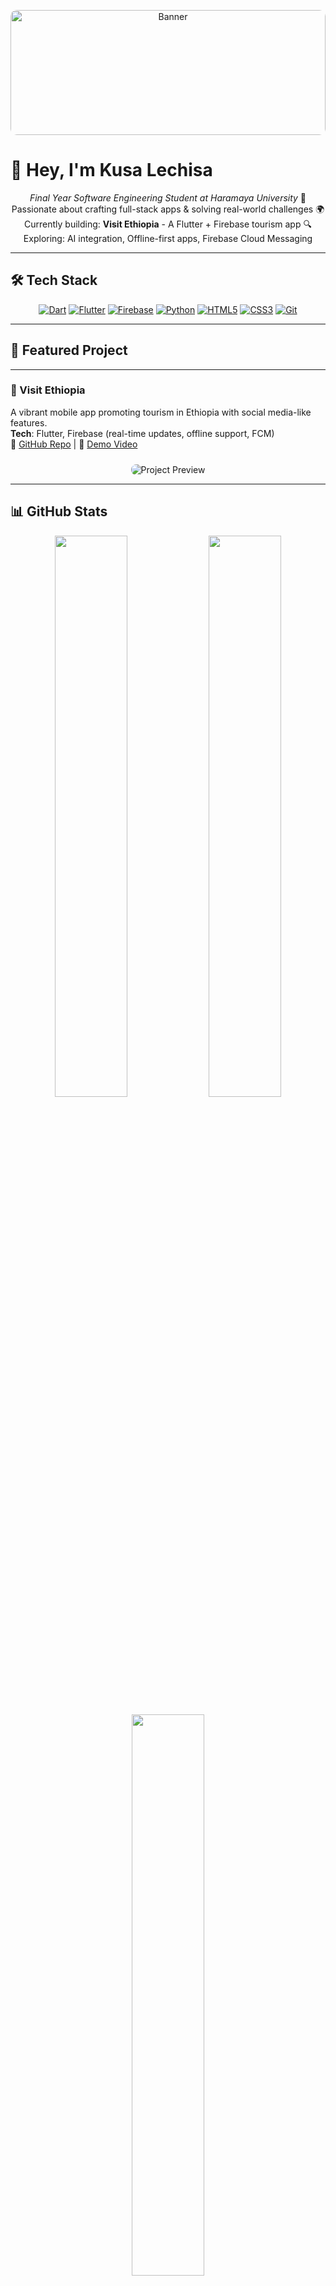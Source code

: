 <!-- Profile Banner -->
<p align="center">
  <img src="https://github.com/kusalechisa/kusalechisa/assets/banner-image.png" alt="Banner" style="border-radius: 10px; width: 100%; max-height: 200px; object-fit: cover;">
</p>

# 👋 Hey, I'm Kusa Lechisa

<div align="center">
  <em>Final Year Software Engineering Student at Haramaya University</em>  
  🚀 Passionate about crafting full-stack apps & solving real-world challenges  
  🌍 Currently building: <strong>Visit Ethiopia</strong> - A Flutter + Firebase tourism app  
  🔍 Exploring: AI integration, Offline-first apps, Firebase Cloud Messaging
</div>

---

## 🛠️ Tech Stack

<p align="center">
  <a href="https://dart.dev" target="_blank"><img src="https://img.shields.io/badge/Dart-0175C2?style=flat-square&logo=dart&logoColor=white" alt="Dart" /></a>
  <a href="https://flutter.dev" target="_blank"><img src="https://img.shields.io/badge/Flutter-02569B?style=flat-square&logo=flutter&logoColor=white" alt="Flutter" /></a>
  <a href="https://firebase.google.com" target="_blank"><img src="https://img.shields.io/badge/Firebase-FFCA28?style=flat-square&logo=firebase&logoColor=black" alt="Firebase" /></a>
  <a href="https://www.python.org" target="_blank"><img src="https://img.shields.io/badge/Python-3776AB?style=flat-square&logo=python&logoColor=white" alt="Python" /></a>
  <a href="https://developer.mozilla.org/en-US/docs/Web/HTML" target="_blank"><img src="https://img.shields.io/badge/HTML5-E34F26?style=flat-square&logo=html5&logoColor=white" alt="HTML5" /></a>
  <a href="https://developer.mozilla.org/en-US/docs/Web/CSS" target="_blank"><img src="https://img.shields.io/badge/CSS3-1572B6?style=flat-square&logo=css3&logoColor=white" alt="CSS3" /></a>
  <a href="https://git-scm.com" target="_blank"><img src="https://img.shields.io/badge/Git-F05032?style=flat-square&logo=git&logoColor=white" alt="Git" /></a>
</p>

---

## 🌟 Featured Project
---
### 🚀 Visit Ethiopia
A vibrant mobile app promoting tourism in Ethiopia with social media-like features.  
**Tech**: Flutter, Firebase (real-time updates, offline support, FCM)  
🔗 [GitHub Repo](https://github.com/kusalechisa/visit-ethiopia) | 📱 [Demo Video](#)

<div align="center">
  <img src="https://via.placeholder.com/300x150.png?text=Visit+Ethiopia+Preview" alt="Project Preview" style="border-radius: 8px; margin-top: 10px;">
</div>


---
## 📊 GitHub Stats

<p align="center">
  <img src="https://github-readme-stats.vercel.app/api?username=kusalechisa&show_icons=true&theme=dracula&hide_border=true&count_private=true" width="48%" />
  <img src="https://github-readme-streak-stats.herokuapp.com/?user=kusalechisa&theme=dracula&hide_border=true" width="48%" />
</p>

<p align="center">
  <img src="https://github-readme-stats.vercel.app/api/top-langs/?username=kusalechisa&layout=compact&theme=dracula&hide_border=true" width="48%" />
</p>

---

## 📝 Blog & Insights

I occasionally write about software engineering, tech discoveries, and learning tips.  
🔗 [My Blog](https://kusalechisa.netlify.app)

---

---

### 📱 Visit Ethiopia - App Screenshots

<div align="center">
  <img src="assets/Screenshot_20250522-130303.jpg" width="200" style="display:inline-block; border-radius: 12px; margin: 15px;" />
  <img src="assets/Screenshot_20250522-130447.jpg" width="200" style="display:inline-block; border-radius: 12px; margin: 15px;" />
  <img src="assets/Screenshot_20250522-130504.jpg" width="200" style="display:inline-block; border-radius: 12px; margin: 15px;" />
  <img src="assets/Screenshot_20250522-130742.jpg" width="200" style="display:inline-block; border-radius: 12px; margin: 15px;" />
  <img src="assets/Screenshot_20250522-130758.jpg" width="200" style="display:inline-block; border-radius: 12px; margin: 15px;" />
  <img src="assets/Screenshot_20250522-130825.jpg" width="200" style="display:inline-block; border-radius: 12px; margin: 15px;" />
  <img src="assets/Screenshot_20250522-130835.jpg" width="200" style="display:inline-block; border-radius: 12px; margin: 15px;" />
  <img src="assets/Screenshot_20250522-130852.jpg" width="200" style="display:inline-block; border-radius: 12px; margin: 15px;" />
  <img src="assets/Screenshot_20250522-130901.jpg" width="200" style="display:inline-block; border-radius: 12px; margin: 15px;" />
  <img src="assets/Screenshot_20250522-130905.jpg" width="200" style="display:inline-block; border-radius: 12px; margin: 15px;" />
  <img src="assets/Screenshot_20250523-010406.jpg" width="200" style="display:inline-block; border-radius: 12px; margin: 15px;" />
  <img src="assets/Screenshot_20250522-131316.jpg" width="200" style="display:inline-block; border-radius: 12px; margin: 15px;" />
  <img src="assets/Screenshot_20250522-131312.jpg" width="200" style="display:inline-block; border-radius: 12px; margin: 15px;" />
  <img src="assets/Screenshot_20250522-131256.jpg" width="200" style="display:inline-block; border-radius: 12px; margin: 15px;" />
  <img src="assets/Screenshot_20250522-131236.jpg" width="200" style="display:inline-block; border-radius: 12px; margin: 15px;" />
</div>


---

## 📬 Let's Connect

<p align="center">
  <a href="https://kusalechisa.netlify.app"><img src="https://img.shields.io/badge/Portfolio-1DA1F2?style=flat-square&logo=web&logoColor=white" /></a>
  <a href="https://linkedin.com/in/kusalechisa"><img src="https://img.shields.io/badge/LinkedIn-0A66C2?style=flat-square&logo=linkedin&logoColor=white" /></a>
  <a href="mailto:kusalechisa@gmail.com"><img src="https://img.shields.io/badge/Email-D14836?style=flat-square&logo=gmail&logoColor=white" /></a>
</p>

---

<div align="center">
  <em>"Code is like humor. When you have to explain it, it's bad." – Cory House</em>
</div>

<p align="center">
  Thanks for stopping by! ⭐ Give my repos a star if you like my work!
</p>
